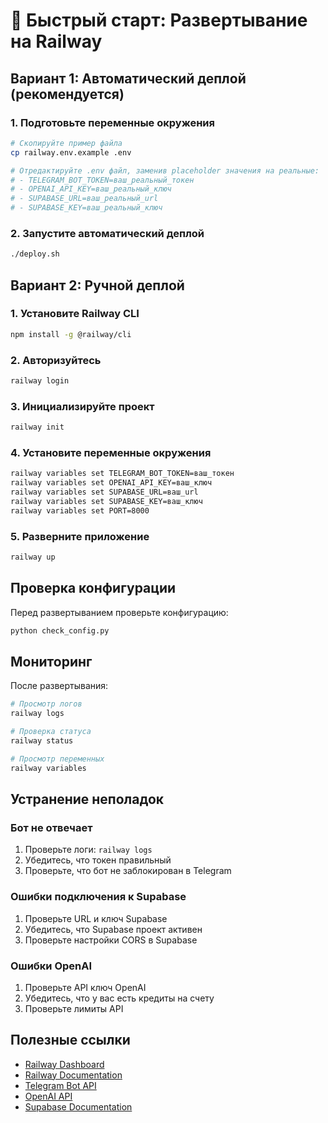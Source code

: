 # 🚀 Быстрый старт: Развертывание на Railway

## Вариант 1: Автоматический деплой (рекомендуется)

### 1. Подготовьте переменные окружения
```bash
# Скопируйте пример файла
cp railway.env.example .env

# Отредактируйте .env файл, заменив placeholder значения на реальные:
# - TELEGRAM_BOT_TOKEN=ваш_реальный_токен
# - OPENAI_API_KEY=ваш_реальный_ключ
# - SUPABASE_URL=ваш_реальный_url
# - SUPABASE_KEY=ваш_реальный_ключ
```

### 2. Запустите автоматический деплой
```bash
./deploy.sh
```

## Вариант 2: Ручной деплой

### 1. Установите Railway CLI
```bash
npm install -g @railway/cli
```

### 2. Авторизуйтесь
```bash
railway login
```

### 3. Инициализируйте проект
```bash
railway init
```

### 4. Установите переменные окружения
```bash
railway variables set TELEGRAM_BOT_TOKEN=ваш_токен
railway variables set OPENAI_API_KEY=ваш_ключ
railway variables set SUPABASE_URL=ваш_url
railway variables set SUPABASE_KEY=ваш_ключ
railway variables set PORT=8000
```

### 5. Разверните приложение
```bash
railway up
```

## Проверка конфигурации

Перед развертыванием проверьте конфигурацию:
```bash
python check_config.py
```

## Мониторинг

После развертывания:
```bash
# Просмотр логов
railway logs

# Проверка статуса
railway status

# Просмотр переменных
railway variables
```

## Устранение неполадок

### Бот не отвечает
1. Проверьте логи: `railway logs`
2. Убедитесь, что токен правильный
3. Проверьте, что бот не заблокирован в Telegram

### Ошибки подключения к Supabase
1. Проверьте URL и ключ Supabase
2. Убедитесь, что Supabase проект активен
3. Проверьте настройки CORS в Supabase

### Ошибки OpenAI
1. Проверьте API ключ OpenAI
2. Убедитесь, что у вас есть кредиты на счету
3. Проверьте лимиты API

## Полезные ссылки

- [Railway Dashboard](https://railway.app/dashboard)
- [Railway Documentation](https://docs.railway.app/)
- [Telegram Bot API](https://core.telegram.org/bots/api)
- [OpenAI API](https://platform.openai.com/docs)
- [Supabase Documentation](https://supabase.com/docs)
